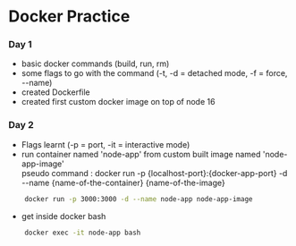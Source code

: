 # Docker Practice

### Day 1

+ basic docker commands (build, run, rm)
+ some flags to go with the command (-t, -d = detached mode, -f = force, --name)
+ created Dockerfile
+ created first custom docker image on top of node 16


### Day 2

+ Flags learnt (-p = port, -it = interactive mode)
+ run container named 'node-app' from custom built image named 'node-app-image'  
pseudo command : docker run -p {localhost-port}:{docker-app-port} -d --name {name-of-the-container} {name-of-the-image}
```bash
    docker run -p 3000:3000 -d --name node-app node-app-image
```
+ get inside docker bash
```bash
    docker exec -it node-app bash
```